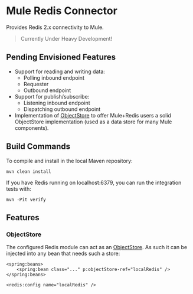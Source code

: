 Mule Redis Connector
====================

Provides Redis 2.x connectivity to Mule.

> Currently Under Heavy Development!

Pending Envisioned Features
---------------------------

- Support for reading and writing data:
  - Polling inbound endpoint
  - Requester
  - Outbound endpoint
- Support for publish/subscribe:
  - Listening inbound endpoint
  - Dispatching outbound endpoint
- Implementation of [ObjectStore](http://www.mulesoft.org/docs/site/current3/apidocs/index.html?org/mule/api/store/ObjectStore.html) to offer Mule+Redis users a solid ObjectStore implementation (used as a data store for many Mule components).


Build Commands
--------------

To compile and install in the local Maven repository:

    mvn clean install  

If you have Redis running on localhost:6379, you can run the integration tests with:

    mvn -Pit verify


Features
--------

### ObjectStore

The configured Redis module can act as an [ObjectStore](http://www.mulesoft.org/docs/site/current3/apidocs/index.html?org/mule/api/store/ObjectStore.html).
As such it can be injected into any bean that needs such a store:

    <spring:beans>
        <spring:bean class="..." p:objectStore-ref="localRedis" />
    </spring:beans>

    <redis:config name="localRedis" />
